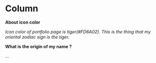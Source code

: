 # Column

**About icon color**

*Icon color of portfolio page is tiger(#FD6A02). This is the thing that my oriental zodiac sign is the tiger.*

**What is the origin of my name ?**

*...*
